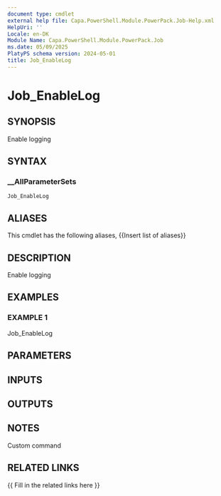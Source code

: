 ```yaml
---
document type: cmdlet
external help file: Capa.PowerShell.Module.PowerPack.Job-Help.xml
HelpUri: ''
Locale: en-DK
Module Name: Capa.PowerShell.Module.PowerPack.Job
ms.date: 05/09/2025
PlatyPS schema version: 2024-05-01
title: Job_EnableLog
---
```


# Job_EnableLog

## SYNOPSIS

Enable logging

## SYNTAX

### __AllParameterSets

```
Job_EnableLog
```

## ALIASES

This cmdlet has the following aliases,
  {{Insert list of aliases}}

## DESCRIPTION

Enable logging

## EXAMPLES

### EXAMPLE 1

Job_EnableLog

## PARAMETERS

## INPUTS

## OUTPUTS

## NOTES

Custom command


## RELATED LINKS

{{ Fill in the related links here }}

